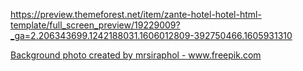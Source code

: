 https://preview.themeforest.net/item/zante-hotel-hotel-html-template/full_screen_preview/19229009?_ga=2.206343699.1242188031.1606012809-392750466.1605931310

<a href='https://www.freepik.com/photos/background'>Background photo created by mrsiraphol - www.freepik.com</a>